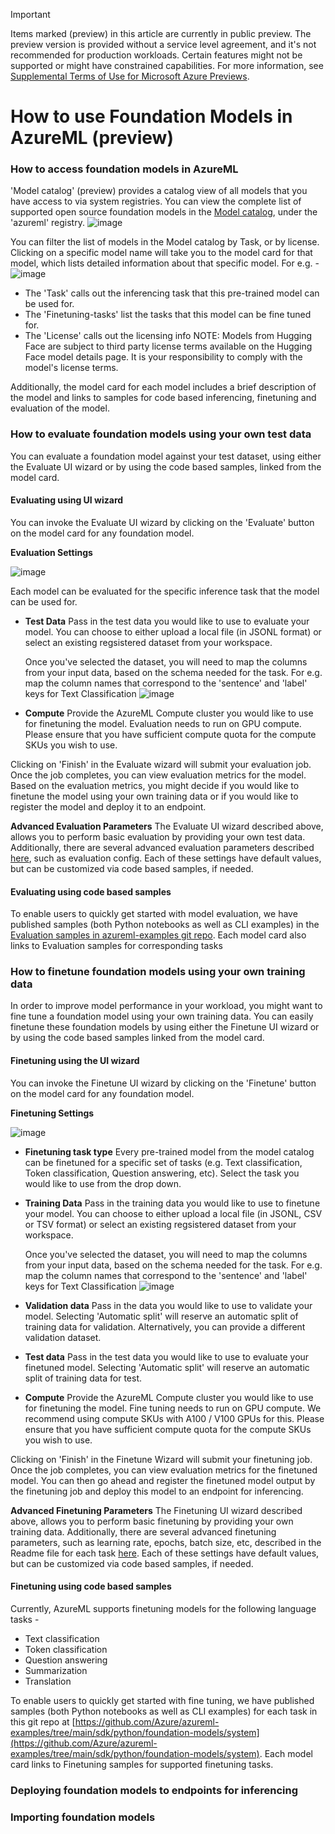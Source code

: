 > [!IMPORTANT]
> Items marked (preview) in this article are currently in public preview.
> The preview version is provided without a service level agreement, and it's not recommended for production workloads. Certain features might not be supported or might have constrained capabilities.
> For more information, see [Supplemental Terms of Use for Microsoft Azure Previews](https://azure.microsoft.com/support/legal/preview-supplemental-terms/).

# How to use Foundation Models in AzureML (preview)


### How to access foundation models in AzureML
'Model catalog' (preview) provides a catalog view of all models that you have access to via system registries. You can view the complete list of supported open source foundation models in the [Model catalog](https://ml.azure.com/model/catalog), under the 'azureml' registry.
![image](./media/how-to-use-foundation-models/model_catalog.png)


You can filter the list of models in the Model catalog by Task, or by license. Clicking on a specific model name will take you to the model card for that model, which lists detailed information about that specific model. For e.g. -
![image](./media/how-to-use-foundation-models/model_card.png)


* The 'Task' calls out the inferencing task that this pre-trained model can be used for. 
* The 'Finetuning-tasks' list the tasks that this model can be fine tuned for. 
* The 'License' calls out the licensing info NOTE: Models from Hugging Face are subject to third party license terms available on the Hugging Face model details page. It is your responsibility to comply with the model's license terms.

Additionally, the model card for each model includes a brief description of the model and links to samples for code based inferencing, finetuning and evaluation of the model.


### How to evaluate foundation models using your own test data
You can evaluate a foundation model against your test dataset, using either the Evaluate UI wizard or by using the code based samples, linked from the model card.

#### Evaluating using UI wizard
You can invoke the Evaluate UI wizard by clicking on the 'Evaluate' button on the model card for any foundation model. 

<b>Evaluation Settings</b>

![image](./media/how-to-use-foundation-models/evaluate_quick_wizard.png)


Each model can be evaluated for the specific inference task that the model can be used for.
* <b>Test Data</b> Pass in the test data you would like to use to evaluate your model. You can choose to either upload a local file (in JSONL format) or select an existing regsistered dataset from your workspace. 

	Once you've selected the dataset, you will need to map the columns from your input data, based on the schema needed for the task. For e.g. map the column names that correspond to the 'sentence' and 'label' keys for Text Classification
![image](./media/how-to-use-foundation-models/evaluate_map_data_columns.png)


* <b>Compute</b> Provide the AzureML Compute cluster you would like to use for finetuning the model. Evaluation needs to run on GPU compute. Please ensure that you have sufficient compute quota for the compute SKUs you wish to use.

Clicking on 'Finish' in the Evaluate wizard will submit your evaluation job. Once the job completes, you can view evaluation metrics for the model. Based on the evaluation metrics, you might decide if you would like to finetune the model using your own training data or if you would like to register the model and deploy it to an endpoint.

<b>Advanced Evaluation Parameters</b>
The Evaluate UI wizard described above, allows you to perform basic evaluation by providing your own test data. Additionally, there are several advanced evaluation parameters described [here](https://github.com/Azure/azureml-assets/blob/main/training/model_evaluation/components/evaluate_model/README.md), such as evaluation config. Each of these settings have default values, but can be customized via code based samples, if needed.


#### Evaluating using code based samples
To enable users to quickly get started with model evaluation, we have published samples (both Python notebooks as well as CLI examples) in the [Evaluation samples in azureml-examples git repo](https://github.com/Azure/azureml-examples/tree/main/sdk/python/foundation-models/system/evaluation). Each model card also links to Evaluation samples for corresponding tasks


### How to finetune foundation models using your own training data
In order to improve model performance in your workload, you might want to fine tune a foundation model using your own training data. You can easily finetune these foundation models by using either the Finetune UI wizard or by using the code based samples linked from the model card.
		
#### Finetuning using the UI wizard
You can invoke the Finetune UI wizard by clicking on the 'Finetune' button on the model card for any foundation model. 

<b>Finetuning Settings</b>

![image](./media/how-to-use-foundation-models/finetune_quick_wizard.png)


* <b>Finetuning task type</b> Every pre-trained model from the model catalog can be finetuned for a specific set of tasks (e.g. Text classification, Token classification, Question answering, etc). Select the task you would like to use from the drop down.
* <b>Training Data</b> Pass in the training data you would like to use to finetune your model. You can choose to either upload a local file (in JSONL, CSV or TSV format) or select an existing regsistered dataset from your workspace. 

	Once you've selected the dataset, you will need to map the columns from your input data, based on the schema needed for the task. For e.g. map the column names that correspond to the 'sentence' and 'label' keys for Text Classification
![image](./media/how-to-use-foundation-models/finetune_map_data_columns.png)


* <b>Validation data</b> Pass in the data you would like to use to validate your model. Selecting 'Automatic split' will reserve an automatic split of training data for validation. Alternatively, you can provide a different validation dataset.
* <b>Test data</b> Pass in the test data you would like to use to evaluate your finetuned model. Selecting 'Automatic split' will reserve an automatic split of training data for test. 
* <b>Compute</b> Provide the AzureML Compute cluster you would like to use for finetuning the model. Fine tuning needs to run on GPU compute. We recommend using compute SKUs with A100 / V100 GPUs for this. Please ensure that you have sufficient compute quota for the compute SKUs you wish to use.

Clicking on 'Finish' in the Finetune Wizard will submit your finetuning job. Once the job completes, you can view evaluation metrics for the finetuned model. You can then go ahead and register the finetuned model output by the finetuning job and deploy this model to an endpoint for inferencing.

<b>Advanced Finetuning Parameters</b>
The Finetuning UI wizard described above, allows you to perform basic finetuning by providing your own training data. Additionally, there are several advanced finetuning parameters, such as learning rate, epochs, batch size, etc, described in the Readme file for each task [here](https://github.com/Azure/azureml-assets/tree/main/training/finetune_acft_hf_nlp/components/finetune). Each of these settings have default values, but can be customized via code based samples, if needed.

#### Finetuning using code based samples
Currently, AzureML supports finetuning models for the following language tasks -

* Text classification 
* Token classification
* Question answering
* Summarization
* Translation

To enable users to quickly get started with fine tuning, we have published samples (both Python notebooks as well as CLI examples) for each task in this git repo at [https://github.com/Azure/azureml-examples/tree/main/sdk/python/foundation-models/system](https://github.com/Azure/azureml-examples/tree/main/sdk/python/foundation-models/system). Each model card links to Finetuning samples for supported finetuning tasks.

### Deploying foundation models to endpoints for inferencing

### Importing foundation models 
